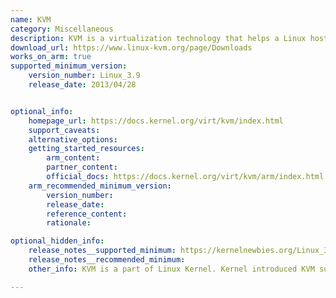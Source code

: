```yaml
---
name: KVM
category: Miscellaneous
description: KVM is a virtualization technology that helps a Linux host machine to create and run multiple virtual machines. KVM is a part of the Linux kernel, so it benefits from all Linux updates and fixes.
download_url: https://www.linux-kvm.org/page/Downloads
works_on_arm: true
supported_minimum_version:
    version_number: Linux_3.9
    release_date: 2013/04/28


optional_info:
    homepage_url: https://docs.kernel.org/virt/kvm/index.html
    support_caveats:
    alternative_options:
    getting_started_resources:
        arm_content:
        partner_content:
        official_docs: https://docs.kernel.org/virt/kvm/arm/index.html
    arm_recommended_minimum_version:
        version_number:
        release_date:
        reference_content:
        rationale:

optional_hidden_info:
    release_notes__supported_minimum: https://kernelnewbies.org/Linux_3.9#KVM_support_in_ARM_architectures
    release_notes__recommended_minimum:
    other_info: KVM is a part of Linux Kernel. Kernel introduced KVM support in ARM architectures in version 3.9.

---
```

